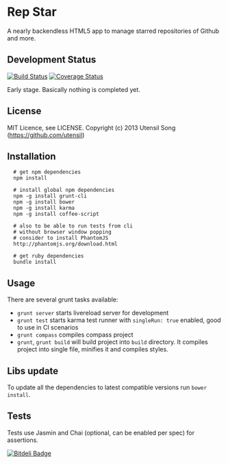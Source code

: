 Rep Star
====================

A nearly backendless HTML5 app to manage starred repositories of Github and more.

Development Status
----------------------

[![Build Status](https://travis-ci.org/utensil/rep-star.png?branch=master)](https://travis-ci.org/utensil/rep-star)
[![Coverage Status](https://coveralls.io/repos/utensil/rep-star/badge.png)](https://coveralls.io/r/utensil/rep-star)


Early stage. Basically nothing is completed yet.

License
--------

MIT Licence, see LICENSE.
Copyright (c) 2013 Utensil Song (https://github.com/utensil)

Installation
----------------

```
  # get npm dependencies
  npm install

  # install global npm dependencies
  npm -g install grunt-cli
  npm -g install bower
  npm -g install karma
  npm -g install coffee-script

  # also to be able to run tests from cli
  # without browser window popping
  # consider to install PhantomJS
  http://phantomjs.org/download.html

  # get ruby dependencies
  bundle install
```

Usage
-----------

There are several grunt tasks available:

* `grunt server` starts livereload server for development
* `grunt test` starts karma test runner with `singleRun: true` enabled, good to use in CI scenarios
* `grunt compass` compiles compass project
* `grunt`, `grunt build` will build project into `build` directory. It compiles project into single file, minifies it and compiles styles.

Libs update
-------------

To update all the dependencies to latest compatible versions run `bower install`.

Tests
--------

Tests use Jasmin and Chai (optional, can be enabled per spec) for assertions.

[![Bitdeli Badge](https://d2weczhvl823v0.cloudfront.net/utensil/rep-star/trend.png)](https://bitdeli.com/free "Bitdeli Badge")